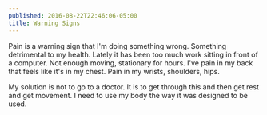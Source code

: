 ```yaml
---
published: 2016-08-22T22:46:06-05:00
title: Warning Signs
---
```

Pain is a warning sign that I'm doing something wrong. Something detrimental to my health. Lately it has been too much work sitting in front of a computer. Not enough moving, stationary for hours. I've pain in my back that feels like it's in my chest. Pain in my wrists, shoulders, hips.

My solution is not to go to a doctor. It is to get through this and then get rest and get movement. I need to use my body the way it was designed to be used.